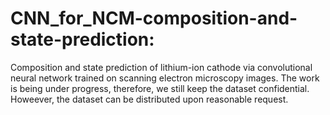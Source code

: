# CNN_for_NCM-composition-and-state-prediction:
Composition and state prediction of lithium-ion cathode via convolutional neural network trained on scanning electron microscopy images.
The work is being under progress, therefore, we still keep the dataset confidential. Howeever, the dataset can be distributed upon reasonable request.
